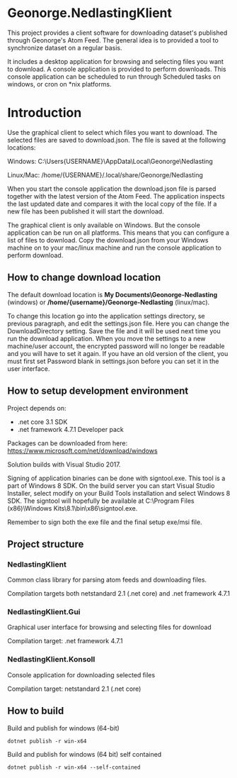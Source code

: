 # Geonorge.NedlastingKlient

This project provides a client software for downloading dataset's published through Geonorge's Atom Feed. The general idea is to provided a tool to synchronize dataset on a regular basis. 

It includes a desktop application for browsing and selecting files you want to download. A console application is provided to perform downloads. This console application can be scheduled to run through Scheduled tasks on windows, or cron on *nix platforms.

# Introduction

Use the graphical client to select which files you want to download. The selected files are saved to download.json. The file is saved at the following locations:

Windows:
C:\Users\{USERNAME}\AppData\Local\Geonorge\Nedlasting

Linux/Mac:
/home/{USERNAME}/.local/share/Geonorge/Nedlasting

When you start the console application the download.json file is parsed together with the latest version of the Atom Feed. The application inspects the last updated date and compares it with the local copy of the file. If a new file has been published it will start the download. 

The graphical client is only available on Windows. But the console application can be run on all platforms. This means that you can configure a list of files to download. Copy the download.json from your Windows machine on to your mac/linux machine and run the console application to perform download. 

## How to change download location

The default download location is **My Documents\Geonorge-Nedlasting** (windows) or **/home/{username}/Geonorge-Nedlasting** (linux/mac). 

To change this location go into the application settings directory, se previous paragraph, and edit the settings.json file. Here you can change the DownloadDirectory setting. Save the file and it will be used next time you run the download application. 
When you move the settings to a new machine/user account, the encrypted password will no longer be readable and you will have to set it again. If you have an old version of the client, you must first set Password blank in settings.json before you can set it in the user interface.

## How to setup development environment

Project depends on:
* .net core 3.1 SDK
* .net framework 4.7.1 Developer pack

Packages can be downloaded from here:
https://www.microsoft.com/net/download/windows

Solution builds with Visual Studio 2017. 

Signing of application binaries can be done with signtool.exe. This tool is a part of Windows 8 SDK. On the build server you can start Visual Studio Installer, select modify on your Build Tools installation and select Windows 8 SDK. The signtool will hopefully be available at C:\Program Files (x86)\Windows Kits\8.1\bin\x86\signtool.exe.

Remember to sign both the exe file and the final setup exe/msi file. 

## Project structure

### NedlastingKlient
Common class library for parsing atom feeds and downloading files.

Compilation targets both netstandard 2.1 (.net core) and .net framework 4.7.1

### NedlastingKlient.Gui

Graphical user interface for browsing and selecting files for download

Compilation target: .net framework 4.7.1

### NedlastingKlient.Konsoll
Console application for downloading selected files

Compilation target: netstandard 2.1 (.net core)


## How to build

Build and publish for windows (64-bit)

    dotnet publish -r win-x64

Build and publish for windows (64 bit) self contained

    dotnet publish -r win-x64 --self-contained
